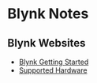 # Blynk Notes

## Blynk Websites
- [Blynk Getting Started](https://blynk.io/getting-started)
- [Supported Hardware](https://docs.blynk.io/en/getting-started/supported-boards?_gl=1*gvhpuh*_ga*NzA5Nzg0MTIzLjE2OTU5NTk2NjU.*_ga_E376ZQ635Y*MTY5NTk1OTY2NC4xLjEuMTY5NTk2MDM3NC42MC4wLjA.)



